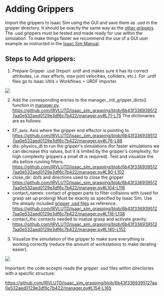 # Adding Grippers
Import the grippers to Isaac Sim using the GUI and save them as .usd in the gripper directory. It should be exactly the same way as the [other grippers](https://github.com/IRVLUTD/isaac_sim_grasping/blob/main/grippers). The .usd grippers must be tested and made ready for use within the simulation. To make things faster we recommend the use of a GUI user example as instructed in the [Isaac Sim Manual](https://docs.omniverse.nvidia.com/isaacsim/latest/core_api_tutorials/tutorial_core_hello_world.html).


## Steps to Add grippers:
1) Prepare Gripper .usd (Import .urdf and makes sure it has its correct attributes, i.e. max efforts, max joint velocities, colliders, etc.). For .urdf files go to Isaac Utils > Workflows > URDF Importer.


![](https://github.com/IRVLUTD/isaac_sim_grasping/blob/main/media/AG1.png)


2) Add the corresponding entries to the manager._init_gripper_dicts() function in [manager.py](https://github.com/IRVLUTD/isaac_sim_grasping/blob/main/manager.py).
https://github.com/IRVLUTD/isaac_sim_grasping/blob/6b43f3369395127aa0e532aed0129e3df6c7b422/manager.py#L71-L75
The dictionaries are as follows:
- EF_axis: Axis where the gripper end effector is pointing to.
https://github.com/IRVLUTD/isaac_sim_grasping/blob/6b43f3369395127aa0e532aed0129e3df6c7b422/manager.py#L76-L88
- dts: physics_dt to run the gripper's simulations (for faster simulations we can decrease this values, but it is limited by the gripper's complexity, for high complexity grippers a small dt is required). Test and visualize the dts before running filters.
https://github.com/IRVLUTD/isaac_sim_grasping/blob/6b43f3369395127aa0e532aed0129e3df6c7b422/manager.py#L90-L102
- close_dir: dofs and directions used to close the gripper
https://github.com/IRVLUTD/isaac_sim_grasping/blob/6b43f3369395127aa0e532aed0129e3df6c7b422/manager.py#L104-L116
- contact_names: contact of gripper parts to filter collisions with (used for grasp set up probing) Must be exactly as specified by Isaac Sim. Use the already included [gripper .usd files](https://github.com/IRVLUTD/isaac_sim_grasping/blob/main/grippers) as reference.
https://github.com/IRVLUTD/isaac_sim_grasping/blob/6b43f3369395127aa0e532aed0129e3df6c7b422/manager.py#L118-L138
- contact_ths: contacts needed to inialize grasp and activate gravity.
https://github.com/IRVLUTD/isaac_sim_grasping/blob/6b43f3369395127aa0e532aed0129e3df6c7b422/manager.py#L140-L152


3) Visualize the simuilation of the gripper to make sure everything is working correctly (reduce the amount of workstations to make iterating easier).


![](https://github.com/IRVLUTD/isaac_sim_grasping/blob/main/media/AG2.png)

Important: the code accepts reads the gripper .usd files within directories with a specific structure:

https://github.com/IRVLUTD/isaac_sim_grasping/blob/6b43f3369395127aa0e532aed0129e3df6c7b422/manager.py#L154-L165
